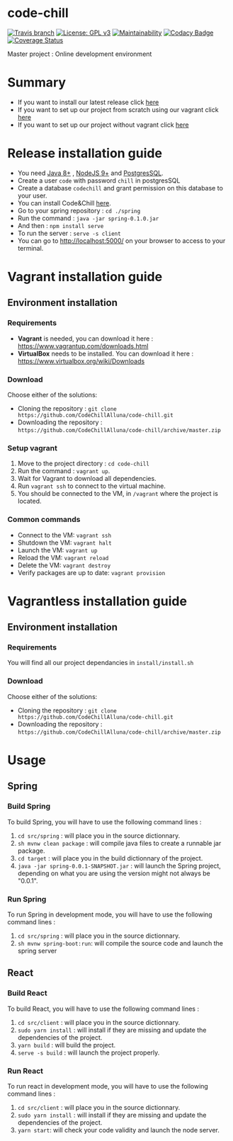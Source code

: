 # code-chill

[![Travis branch](https://img.shields.io/travis/CodeChillAlluna/code-chill/master.svg?style=flat-square)](https://travis-ci.org/CodeChillAlluna/code-chill)
[![License: GPL v3](https://img.shields.io/badge/License-GPL%20v3-blue.svg)](https://github.com/CodeChillAlluna/code-chill/blob/master/LICENSE)
[![Maintainability](https://api.codeclimate.com/v1/badges/b61e96a6f14db189b5b1/maintainability)](https://codeclimate.com/github/CodeChillAlluna/code-chill/maintainability)
[![Codacy Badge](https://api.codacy.com/project/badge/Grade/3373b12b915d4be68943182e1c2ff979)](https://www.codacy.com/app/Lulu300/code-chill?utm_source=github.com&amp;utm_medium=referral&amp;utm_content=CodeChillAlluna/code-chill&amp;utm_campaign=Badge_Grade)
[![Coverage Status](https://coveralls.io/repos/github/CodeChillAlluna/code-chill/badge.svg?branch=master)](https://coveralls.io/github/CodeChillAlluna/code-chill?branch=master)

Master project : Online development environment
# Summary
* If you want to install our latest release click [here](#release-installation-guide)
* If you want  to set up our project from scratch using our vagrant click [here](#vagrant-installation-guide)
* If you want to set up our project without vagrant click [here](#vagrantless-installation-guide) 
# Release installation guide
* You need <a href="http://www.oracle.com/technetwork/java/javase/downloads/jre8-downloads-2133155.html">Java 8+</a> , <a href="https://nodejs.org/en/">NodeJS 9+</a> and <a href="https://www.postgresql.org/download/">PostgresSQL</a>.
* Create a user `code` with password `chill` in postgresSQL
* Create a database `codechill` and grant permission on this database to your user.
* You can install Code&Chill <a href="https://github.com/CodeChillAlluna/code-chill/releases">here</a>.
* Go to your spring repository : `cd ./spring`
* Run the command : `java -jar spring-0.1.0.jar`
* And then : `npm install serve`
* To run the server : `serve -s client` 
* You can go to <a href="http://localhost:5000/">http://localhost:5000/</a> on your browser to access to your terminal.

# Vagrant installation guide
## Environment installation
### Requirements
* **Vagrant** is needed, you can download it here : 
https://www.vagrantup.com/downloads.html
* **VirtualBox** needs to be installed. You can download it here : https://www.virtualbox.org/wiki/Downloads
### Download
Choose either of the solutions:
- Cloning the repository : `git clone https://github.com/CodeChillAlluna/code-chill.git`
- Downloading the repository : `https://github.com/CodeChillAlluna/code-chill/archive/master.zip`

### Setup vagrant
1. Move to the project directory : `cd code-chill`
2. Run the command : `vagrant up`.
2. Wait for Vagrant to download all dependencies.
3. Run `vagrant ssh` to connect to the virtual machine.
4. You should be connected to the VM, in `/vagrant` where the project is located.
### Common commands
- Connect to the VM: `vagrant ssh`
- Shutdown the VM: `vagrant halt`
- Launch the VM: `vagrant up`
- Reload the VM: `vagrant reload`
- Delete the VM: `vagrant destroy`
- Verify packages are up to date: `vagrant provision`
# Vagrantless installation guide
## Environment installation
### Requirements
You will find all our project dependancies in `install/install.sh`
### Download
Choose either of the solutions:
- Cloning the repository : `git clone https://github.com/CodeChillAlluna/code-chill.git`
- Downloading the repository : `https://github.com/CodeChillAlluna/code-chill/archive/master.zip`

# Usage
## Spring
### Build Spring
To build Spring, you will have to use the following command lines : 

1. `cd src/spring` : will place you in the source dictionnary.
2. `sh mvnw clean package` : will compile java files to create a runnable jar package.
3. `cd target` : will place you in the build dictionnary of the project.
4. `java -jar spring-0.0.1-SNAPSHOT.jar` : will launch the Spring project, depending on what you are using the version might not always be "0.0.1".
### Run Spring
To run Spring in development mode, you will have to use the following command lines : 
1. `cd src/spring` : will place you in the source dictionnary.
2. `sh mvnw spring-boot:run`: will compile the source code and launch the spring server

##  React
### Build React
To build React, you will have to use the following command lines : 
1. `cd src/client` : will place you in the source dictionnary.
2. `sudo yarn install` : will install if they are missing and update the dependencies of the project.
3. `yarn build` : will build the project.
4. `serve -s build` : will launch the project properly.
### Run React
To run react in development mode, you will have to use the following command lines : 
1. `cd src/client` : will place you in the source dictionnary.
2. `sudo yarn install` : will install if they are missing and update the dependencies of the project.
3. `yarn start`: will check your code validity and launch the node server.

